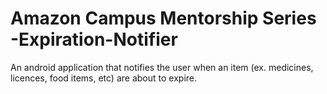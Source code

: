 # Amazon Campus Mentorship Series -Expiration-Notifier

An android application that notifies the user when an item (ex. medicines, licences, food items, etc) are about to expire.
